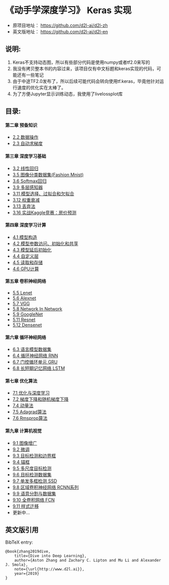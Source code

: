 # 《动手学深度学习》 Keras 实现

* 原项目地址： https://github.com/d2l-ai/d2l-zh
* 英文版地址： https://github.com/d2l-ai/d2l-en

## 说明:

1. Keras不支持动态图，所以有些部分代码是使用numpy或者tf2.0来写的
2. 我没有拷贝整本书的内容过来，该项目仅有中文标题和keras实现的代码，可能还有一些笔记
3. 由于中途TF2.0发布了，所以后续可能代码会转向使用tf.keras，毕竟他针对运行速度的优化实在太棒了。
4. 为了方便Jupyter显示训练动态，我使用了livelossplot库


## 目录:

#### 第二章 预备知识
* [2.2 数据操作](https://nbviewer.jupyter.org/github/Jerzha/d2l-keras/blob/master/chapter2/2.2_data_manipulation.ipynb)
* [2.3 自动求梯度](https://nbviewer.jupyter.org/github/Jerzha/d2l-keras/blob/master/chapter2/2.3_automatic_differentiation.ipynb)
#### 第三章 深度学习基础
* [3.2 线性回归](https://nbviewer.jupyter.org/github/Jerzha/d2l-keras/blob/master/chapter3/3.2_linear-regression.ipynb)
* [3.5 图像分类数据集(Fashion Mnist)](https://nbviewer.jupyter.org/github/Jerzha/d2l-keras/blob/master/chapter3/3.5_fashion-mnist.ipynb)
* [3.6 Softmax回归](https://nbviewer.jupyter.org/github/Jerzha/d2l-keras/blob/master/chapter3/3.6_softmax-regression.ipynb)
* [3.9 多层感知器](https://nbviewer.jupyter.org/github/Jerzha/d2l-keras/blob/master/chapter3/3.9_multilayer-perceptrons.ipynb)
* [3.11 模型选择、过拟合和欠拟合](https://nbviewer.jupyter.org/github/Jerzha/d2l-keras/blob/master/chapter3/3.11_underfitting_overfitting.ipynb)
* [3.12 权重衰减](https://nbviewer.jupyter.org/github/Jerzha/d2l-keras/blob/master/chapter3/3.12_weight_decay.ipynb)
* [3.13 丢弃法](https://nbviewer.jupyter.org/github/Jerzha/d2l-keras/blob/master/chapter3/3.13_dropout.ipynb)
* [3.16 实战Kaggle竞赛：房价预测](https://nbviewer.jupyter.org/github/Jerzha/d2l-keras/blob/master/chapter3/3.16_kaggle_house_prices.ipynb)
#### 第四章 深度学习计算
* [4.1 模型构造](https://nbviewer.jupyter.org/github/Jerzha/d2l-keras/blob/master/chapter4/4.1_layers_and_blocks.ipynb)
* [4.2 模型参数访问、初始化和共享](https://nbviewer.jupyter.org/github/Jerzha/d2l-keras/blob/master/chapter4/4.2_parameter_management.ipynb)
* [4.3 模型延后初始化](https://nbviewer.jupyter.org/github/Jerzha/d2l-keras/blob/master/chapter4/4.3_deferred_initialization.ipynb)
* [4.4 自定义层](https://nbviewer.jupyter.org/github/Jerzha/d2l-keras/blob/master/chapter4/4.4_custom_layers.ipynb)
* [4.5 读取和存储](https://nbviewer.jupyter.org/github/Jerzha/d2l-keras/blob/master/chapter4/4.5_file_io.ipynb)
* [4.6 GPU计算](https://nbviewer.jupyter.org/github/Jerzha/d2l-keras/blob/master/chapter4/4.6_gpus.ipynb)
#### 第五章 卷积神经网络
* [5.5 Lenet](https://nbviewer.jupyter.org/github/Jerzha/d2l-keras/blob/master/chapter5/5.5_lenet.ipynb)	
* [5.6 Alexnet](https://nbviewer.jupyter.org/github/Jerzha/d2l-keras/blob/master/chapter5/5.6_alexnet.ipynb)	
* [5.7 VGG](https://nbviewer.jupyter.org/github/Jerzha/d2l-keras/blob/master/chapter5/5.7_vgg.ipynb)	
* [5.8 Network In Network](https://nbviewer.jupyter.org/github/Jerzha/d2l-keras/blob/master/chapter5/5.8_network_in_network.ipynb)
* [5.9 GoogleNet](https://nbviewer.jupyter.org/github/Jerzha/d2l-keras/blob/master/chapter5/5.9_googlenet.ipynb)
* [5.11 Resnet](https://nbviewer.jupyter.org/github/Jerzha/d2l-keras/blob/master/chapter5/5.11_resnet.ipynb)	
* [5.12 Densenet](https://nbviewer.jupyter.org/github/Jerzha/d2l-keras/blob/master/chapter5/5.12_densenet.ipynb)
#### 第六章 循环神经网络
* [6.3 语言模型数据集](https://nbviewer.jupyter.org/github/Jerzha/d2l-keras/blob/master/chapter6/6.3_language_model_dataset.ipynb)
* [6.4 循环神经网络 RNN](https://nbviewer.jupyter.org/github/Jerzha/d2l-keras/blob/master/chapter6/6.4_rnn.ipynb)
* [6.7 门控循环单元 GRU](https://nbviewer.jupyter.org/github/Jerzha/d2l-keras/blob/master/chapter6/6.7_gru.ipynb)
* [6.8 长短期记忆网络 LSTM](https://nbviewer.jupyter.org/github/Jerzha/d2l-keras/blob/master/chapter6/6.8_lstm.ipynb)
#### 第七章 优化算法
* [7.1 优化与深度学习](https://nbviewer.jupyter.org/github/Jerzha/d2l-keras/blob/master/chapter7/7.1_optimization_and_deeplearning.ipynb)	
* [7.2 梯度下降和随机梯度下降](https://nbviewer.jupyter.org/github/Jerzha/d2l-keras/blob/master/chapter7/7.2_gradient_descent.ipynb)
* [7.4 动量法](https://nbviewer.jupyter.org/github/Jerzha/d2l-keras/blob/master/chapter7/7.4_momentum.ipynb)		
* [7.5 Adagrad算法](https://nbviewer.jupyter.org/github/Jerzha/d2l-keras/blob/master/chapter7/7.5_adagrad.ipynb)		
* [7.6 Rmsprop算法](https://nbviewer.jupyter.org/github/Jerzha/d2l-keras/blob/master/chapter7/7.6_rmsprop.ipynb)
#### 第九章 计算机视觉
* [9.1 图像增广](https://nbviewer.jupyter.org/github/Jerzha/d2l-keras/blob/master/chapter9/9.1_image_augmentation.ipynb)
* [9.2 微调](https://nbviewer.jupyter.org/github/Jerzha/d2l-keras/blob/master/chapter9/9.2_fine_tuning.ipynb)
* [9.3 目标检测和边界框](https://nbviewer.jupyter.org/github/Jerzha/d2l-keras/blob/master/chapter9/9.3_bounding_box.ipynb)
* [9.4 锚框](https://nbviewer.jupyter.org/github/Jerzha/d2l-keras/blob/master/chapter9/9.4_anchor_box.ipynb)
* [9.5 多尺度目标检测](https://nbviewer.jupyter.org/github/Jerzha/d2l-keras/blob/master/chapter9/9.5_multiscale_object_detection.ipynb)
* [9.6 目标检测数据集](https://nbviewer.jupyter.org/github/Jerzha/d2l-keras/blob/master/chapter9/9.6_object_detection_data_set.ipynb)
* [9.7 单发多框检测 SSD](https://nbviewer.jupyter.org/github/Jerzha/d2l-keras/blob/master/chapter9/9.7_ssd.ipynb)
* [9.8 区域卷积神经网络 RCNN系列](https://nbviewer.jupyter.org/github/Jerzha/d2l-keras/blob/master/chapter9/9.8_rcnn.ipynb)
* [9.9 语意分割与数据集](https://nbviewer.jupyter.org/github/Jerzha/d2l-keras/blob/master/chapter9/9.9_semantic_segmentation.ipynb)
* [9.10 全卷积网络 FCN](https://nbviewer.jupyter.org/github/Jerzha/d2l-keras/blob/master/chapter9/9.10_fully_convolutional_network.ipynb)
* [9.11 样式迁移](https://nbviewer.jupyter.org/github/Jerzha/d2l-keras/blob/master/chapter9/9.11_neural_style_transfer.ipynb)
* 更新中...

## 英文版引用
BibTeX entry:

```
@book{zhang2019dive,
    title={Dive into Deep Learning},
    author={Aston Zhang and Zachary C. Lipton and Mu Li and Alexander J. Smola},
    note={\url{http://www.d2l.ai}},
    year={2019}
}
```
